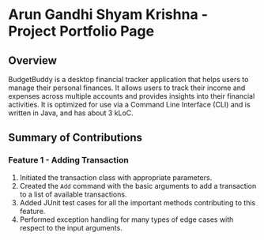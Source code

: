 # Arun Gandhi Shyam Krishna - Project Portfolio Page

## Overview
BudgetBuddy is a desktop financial tracker application that helps users to manage their personal
finances. It allows users to track their income and expenses across multiple accounts and provides
insights into their financial activities. It is optimized for use via a Command Line Interface (CLI)
and is written in Java, and has about 3 kLoC.

## Summary of Contributions
### Feature 1 - Adding Transaction

1. Initiated the transaction class with appropriate parameters.
2. Created the `Add` command with the basic arguments to add a transaction to a
   list of available transactions.
3. Added JUnit test cases for all the important methods contributing to this feature.
4. Performed exception handling for many types of edge cases with respect to the input arguments. 